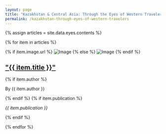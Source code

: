 ```yaml
---
layout: page
title: "Kazakhstan & Central Asia: Through the Eyes of Western Travelers"
permalink: /kazakhstan-through-eyes-of-western-travelers
---
```


{% assign articles = site.data.eyes.contents %}

{% for item in articles %}
<div class="row align-items-center">
    <div class="col-sm-12 col-md-4 media_center">
    {% if item.image.url %}
        <img src="{{ item.image.url }}" class="img-fluid news_thumbnail mx-auto" alt="Image" />
    {% else %}
    <img src="https://abaicenter.nyc3.cdn.digitaloceanspaces.com/eyes.png" class="img-fluid news_thumbnail mx-auto" alt="Image" />
    {% endif %}
    </div>

<div class="col-sm-12 col-md-8 media_center">
    <h2 class="briefing-statement__title_allnews">
    <a class="media-link" href="{{ item.href }}" target="_blank" title="{{ item.title }}">
    "{{ item.title }}"
    </a>
    </h2>
<div class="meta__pub ml-5">
{% if item.author %} 
<p>By {{ item.author }}</p>
{% endif %}
{% if item.publication %}
<p><em>{{ item.publication }}</em></p>  
{% endif %}
</div>
</div>
</div>

{% endfor %}

 